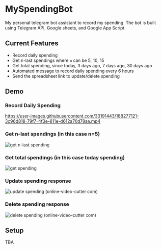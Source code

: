 # MySpendingBot

My personal telegram bot assistant to record my spending. The bot is built using Telegram API, Google sheets, and Google App Script.

## Current Features
- Record daily spending
- Get n-last spendings where `n` can be 5, 10, 15
- Get total spending, since today, 3 days ago, 7 days ago, 30 days ago
- Automated message to record daily spending every 6 hours
- Send the spreadsheet link to update/delete spending

## Demo

### Record Daily Spending


https://user-images.githubusercontent.com/33191443/188277121-3c96d818-79f7-4f3e-811e-d612a70d78aa.mp4


### Get n-last spendings (in this case n=5)
![get n-last spending](https://user-images.githubusercontent.com/33191443/188276689-40829e4e-8c2a-4be5-9589-5552f0386264.gif)


### Get total spendings (in this case today spending)
![get spending](https://user-images.githubusercontent.com/33191443/188276758-65115b60-2718-49ab-be92-2567cb71a38f.gif)


### Update spending response
![update spending (online-video-cutter com)](https://user-images.githubusercontent.com/33191443/188277384-94e95d9c-9ded-4a79-bc3c-b876e6beba22.gif)

### Delete spending response
![delete spending (online-video-cutter com)](https://user-images.githubusercontent.com/33191443/188277386-a4d161fb-4f5a-4529-8c6e-5c321ff8ff71.gif)


## Setup
TBA
